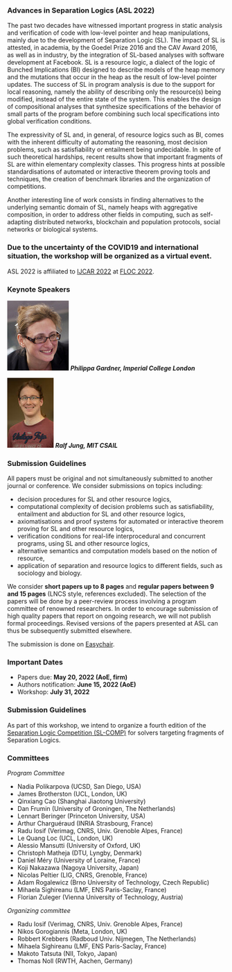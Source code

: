 ### Advances in Separation Logics (ASL 2022)

The past two decades have witnessed important progress in static analysis and verification of code with low-level pointer and heap manipulations, mainly due to the development of Separation Logic (SL). The impact of SL is attested, in academia, by the Goedel Prize 2016 and the CAV Award 2016, as well as in industry, by the integration of SL-based analyses with software development at Facebook. SL is a resource logic, a dialect of the logic of Bunched Implications (BI) designed to describe models of the heap memory and the mutations that occur in the heap as the result of low-level pointer updates. The success of SL in program analysis is due to the support for local reasoning, namely the ability of describing only the resource(s) being modified, instead of the entire state of the system. This enables the design of compositional analyses that synthesize specifications of the behavior of small parts of the program before combining such local specifications into global verification conditions.

The expressivity of SL and, in general, of resource logics such as BI, comes with the inherent difficulty of automating the reasoning, most decision problems, such as satisfiability or entailment being undecidable. In spite of such theoretical hardships, recent results show that important fragments of SL are within elementary complexity classes. This progress hints at possible standardisations of automated or interactive theorem proving tools and techniques, the creation of benchmark libraries and the organization of competitions.

Another interesting line of work consists in finding alternatives to the underlying semantic domain of SL, namely heaps with aggregative composition, in order to address other fields in computing, such as self-adapting distributed networks, blockchain and population protocols, social networks or biological systems.

### Due to the uncertainty of the COVID19 and international situation, the workshop will be organized as a virtual event.

ASL 2022 is affiliated to [IJCAR 2022](https://easychair.org/smart-program/IJCAR2022/index.html) at [FLOC 2022](https://www.floc2022.org/). 


### Keynote Speakers


![](philippa-1.jpg) ***Philippa Gardner, Imperial College London***


![](ralf-2.jpg) ***Ralf Jung, MIT CSAIL***

### Submission Guidelines

All papers must be original and not simultaneously submitted to another journal or conference.  We consider submissions on topics including:
  - decision procedures for SL and other resource logics,
  - computational complexity of decision problems such as satisfiability, entailment and abduction for SL and other resource logics,
  - axiomatisations and proof systems for automated or interactive  theorem proving for SL and other resource logics,
  - verification conditions for real-life interprocedural and  concurrent programs, using SL and other resource logics,
  - alternative semantics and computation models based on the notion  of resource,
  - application of separation and resource logics to different  fields, such as sociology and biology.

We consider **short papers up to 8 pages** and **regular papers between 9 and 15 pages** (LNCS style, references excluded). The selection of the papers will be done by a peer-review process involving a program committee of renowned researchers. In order to encourage submission of high quality papers that report on ongoing research, we will not publish formal proceedings. Revised versions of the papers presented at ASL can thus be subsequently submitted elsewhere.

The submission is done on [Easychair](https://easychair.org/conferences/?conf=asl2022).


### Important Dates 

  - Papers due: **May 20, 2022 (AoE, firm)**
  - Authors notification: **June 15, 2022 (AoE)**
  - Workshop: **July 31, 2022**


### Submission Guidelines

As part of this workshop, we intend to organize a fourth edition of the [Separation Logic Competition (SL-COMP)](https://sl-comp.github.io) for solvers targeting fragments of Separation Logics.  


### Committees

*Program Committee*

 - Nadia Polikarpova (UCSD, San Diego, USA)
 - James Brotherston (UCL, London, UK)
 - Qinxiang Cao (Shanghai Jiaotong University)
 - Dan Frumin (University of Groningen, The Netherlands)
 - Lennart Beringer (Princeton University, USA) 
 - Arthur Charguéraud (INRIA Strasbourg, France)
 - Radu Iosif (Verimag, CNRS, Univ. Grenoble Alpes, France)
 - Le Quang Loc (UCL, London, UK)
 - Alessio Mansutti (University of Oxford, UK)
 - Christoph Matheja (DTU, Lyngby, Denmark)
 - Daniel Méry (University of Loraine, France)
 - Koji Nakazawa (Nagoya University, Japan)
 - Nicolas Peltier (LIG, CNRS, Grenoble, France)
 - Adam Rogalewicz (Brno University of Technology, Czech Republic)
 - Mihaela Sighireanu (LMF, ENS Paris-Saclay, France)
 - Florian Zuleger (Vienna University of Technology, Austria)
   
*Organizing committee*

 - Radu Iosif (Verimag, CNRS, Univ. Grenoble Alpes, France)
 - Nikos Gorogiannis (Meta, London, UK)
 - Robbert Krebbers (Radboud Univ. Nijmegen, The Netherlands)
 - Mihaela Sighireanu (LMF, ENS Paris-Saclay, France)
 - Makoto Tatsuta (NII, Tokyo, Japan)
 - Thomas Noll (RWTH, Aachen, Germany)
